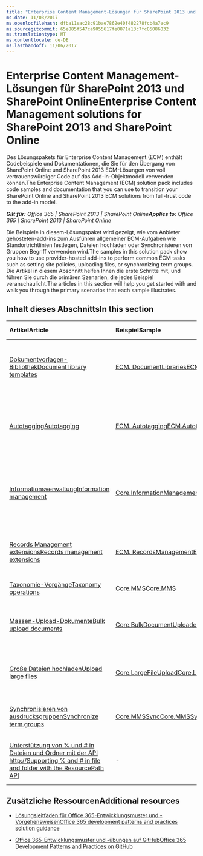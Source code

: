 ```yaml
---
title: "Enterprise Content Management-Lösungen für SharePoint 2013 und SharePoint Online"
ms.date: 11/03/2017
ms.openlocfilehash: dfba11eac28c91bae7862e40f482278fcb4a7ec9
ms.sourcegitcommit: 65e885f547ca9055617fe0871a13c7fc85086032
ms.translationtype: MT
ms.contentlocale: de-DE
ms.lasthandoff: 11/06/2017
---
```

# <a name="enterprise-content-management-solutions-for-sharepoint-2013-and-sharepoint-online"></a><span data-ttu-id="91f35-102">Enterprise Content Management-Lösungen für SharePoint 2013 und SharePoint Online</span><span class="sxs-lookup"><span data-stu-id="91f35-102">Enterprise Content Management solutions for SharePoint 2013 and SharePoint Online</span></span>

<span data-ttu-id="91f35-103">Des Lösungspakets für Enterprise Content Management (ECM) enthält Codebeispiele und Dokumentationen, die Sie für den Übergang von SharePoint Online und SharePoint 2013 ECM-Lösungen von voll vertrauenswürdiger Code auf das Add-in-Objektmodell verwenden können.</span><span class="sxs-lookup"><span data-stu-id="91f35-103">The Enterprise Content Management (ECM) solution pack includes code samples and documentation that you can use to transition your SharePoint Online and SharePoint 2013 ECM solutions from full-trust code to the add-in model.</span></span> 
    
<span data-ttu-id="91f35-104">_**Gilt für:** Office 365 | SharePoint 2013 | SharePoint Online_</span><span class="sxs-lookup"><span data-stu-id="91f35-104">_**Applies to:** Office 365 | SharePoint 2013 | SharePoint Online_</span></span>

<span data-ttu-id="91f35-105">Die Beispiele in diesem-Lösungspaket wird gezeigt, wie vom Anbieter gehosteten-add-ins zum Ausführen allgemeiner ECM-Aufgaben wie Standortrichtlinien festlegen, Dateien hochladen oder Synchronisieren von Gruppen Begriff verwenden wird.</span><span class="sxs-lookup"><span data-stu-id="91f35-105">The samples in this solution pack show you how to use provider-hosted add-ins to perform common ECM tasks such as setting site policies, uploading files, or synchronizing term groups.</span></span> <span data-ttu-id="91f35-106">Die Artikel in diesem Abschnitt helfen Ihnen die erste Schritte mit, und führen Sie durch die primären Szenarien, die jedes Beispiel veranschaulicht.</span><span class="sxs-lookup"><span data-stu-id="91f35-106">The articles in this section will help you get started with and walk you through the primary scenarios that each sample illustrates.</span></span> 

## <a name="in-this-section"></a><span data-ttu-id="91f35-107">Inhalt dieses Abschnitts</span><span class="sxs-lookup"><span data-stu-id="91f35-107">In this section</span></span>

|<span data-ttu-id="91f35-108">**Artikel**</span><span class="sxs-lookup"><span data-stu-id="91f35-108">**Article**</span></span>|<span data-ttu-id="91f35-109">**Beispiel**</span><span class="sxs-lookup"><span data-stu-id="91f35-109">**Sample**</span></span>|<span data-ttu-id="91f35-110">**Zeigt, wie Sie auf...**</span><span class="sxs-lookup"><span data-stu-id="91f35-110">**Shows you how to...**</span></span>|
|:-----|:-----|:-----|
|[<span data-ttu-id="91f35-111">Dokumentvorlagen-Bibliothek</span><span class="sxs-lookup"><span data-stu-id="91f35-111">Document library templates</span></span>](Document-library-templates-sample-app-for-SharePoint.md)|[<span data-ttu-id="91f35-112">ECM. DocumentLibraries</span><span class="sxs-lookup"><span data-stu-id="91f35-112">ECM.DocumentLibraries</span></span>](https://github.com/SharePoint/PnP/tree/master/Samples/ECM.DocumentLibraries)|<span data-ttu-id="91f35-113">Implementieren Sie eine benutzerdefinierte Dokumentbibliotheksvorlage beim Erstellen einer Dokumentbibliothek.</span><span class="sxs-lookup"><span data-stu-id="91f35-113">Implement a custom document library template when creating a document library.</span></span>  |
|[<span data-ttu-id="91f35-114">Autotagging</span><span class="sxs-lookup"><span data-stu-id="91f35-114">Autotagging</span></span>](Autotagging-sample-app-for-SharePoint.md)|[<span data-ttu-id="91f35-115">ECM. Autotagging</span><span class="sxs-lookup"><span data-stu-id="91f35-115">ECM.Autotagging</span></span>](https://github.com/SharePoint/PnP/tree/master/Samples/ECM.AutoTagging)|<span data-ttu-id="91f35-116">Markieren von Dokumenten mit Metadaten automatisch, wenn Dokumente in SharePoint hochgeladen oder erstellt werden.</span><span class="sxs-lookup"><span data-stu-id="91f35-116">Automatically tag documents with metadata when documents are created or uploaded to SharePoint.</span></span> |
|[<span data-ttu-id="91f35-117">Informationsverwaltung</span><span class="sxs-lookup"><span data-stu-id="91f35-117">Information management</span></span>](Information-management-sample-app-for-SharePoint.md) | [<span data-ttu-id="91f35-118">Core.InformationManagement</span><span class="sxs-lookup"><span data-stu-id="91f35-118">Core.InformationManagement</span></span>](https://github.com/SharePoint/PnP/tree/master/Samples/Core.InformationManagement) |<span data-ttu-id="91f35-119">Abrufen oder Festlegen von Richtlinien für Website zum Verwalten des Lebenszyklus Site (Schließen und Löschen von Websites nach einer bestimmten Zeitspanne).</span><span class="sxs-lookup"><span data-stu-id="91f35-119">Get or set site policies to manage the site lifecycle (closure and deletion of sites after a period of time).</span></span> |
|[<span data-ttu-id="91f35-120">Records Management extensions</span><span class="sxs-lookup"><span data-stu-id="91f35-120">Records management extensions</span></span>](Records-management-extensions-sample-app-for-SharePoint.md)|[<span data-ttu-id="91f35-121">ECM. RecordsManagement</span><span class="sxs-lookup"><span data-stu-id="91f35-121">ECM.RecordsManagement</span></span>](https://github.com/SharePoint/PnP/tree/master/Samples/ECM.RecordsManagement) |<span data-ttu-id="91f35-122">Aktivieren und für die direkte datensatzverwaltung auf Ihren Websites und Listen zu ändern.</span><span class="sxs-lookup"><span data-stu-id="91f35-122">Enable and change in-place records management settings on your sites and lists.</span></span> |
|[<span data-ttu-id="91f35-123">Taxonomie-Vorgänge</span><span class="sxs-lookup"><span data-stu-id="91f35-123">Taxonomy operations</span></span>](Taxonomy-operations-sample-app-for-SharePoint.md)| [<span data-ttu-id="91f35-124">Core.MMS</span><span class="sxs-lookup"><span data-stu-id="91f35-124">Core.MMS</span></span>](https://github.com/SharePoint/PnP/tree/master/Samples/Core.MMS) |<span data-ttu-id="91f35-125">Erstellen und Lesen von taxonomiedaten.</span><span class="sxs-lookup"><span data-stu-id="91f35-125">Create and read taxonomy data.</span></span> |
|[<span data-ttu-id="91f35-126">Massen-Upload-Dokumente</span><span class="sxs-lookup"><span data-stu-id="91f35-126">Bulk upload documents</span></span>](Bulk-upload-documents-sample-app-for-SharePoint.md)| [<span data-ttu-id="91f35-127">Core.BulkDocumentUploader</span><span class="sxs-lookup"><span data-stu-id="91f35-127">Core.BulkDocumentUploader</span></span>](https://github.com/SharePoint/PnP/tree/master/Samples/Core.BulkDocumentUploader) |<span data-ttu-id="91f35-128">Massen Upload Dokumente zu Dokumentbibliotheken (einschließlich OneDrive für Unternehmen).</span><span class="sxs-lookup"><span data-stu-id="91f35-128">Bulk upload documents to document libraries (including OneDrive for Business).</span></span> |
|[<span data-ttu-id="91f35-129">Große Dateien hochladen</span><span class="sxs-lookup"><span data-stu-id="91f35-129">Upload large files</span></span>](Upload-large-files-sample-app-for-SharePoint.md)| [<span data-ttu-id="91f35-130">Core.LargeFileUpload</span><span class="sxs-lookup"><span data-stu-id="91f35-130">Core.LargeFileUpload</span></span>](https://github.com/SharePoint/PnP/tree/master/Samples/Core.LargeFileUpload) |<span data-ttu-id="91f35-131">Verwenden Sie verschiedene Methoden, um große Dateien in einer Dokumentbibliothek hoch.</span><span class="sxs-lookup"><span data-stu-id="91f35-131">Use different methods to upload large files to a document library.</span></span> |
|[<span data-ttu-id="91f35-132">Synchronisieren von ausdrucksgruppen</span><span class="sxs-lookup"><span data-stu-id="91f35-132">Synchronize term groups</span></span>](Synchronize-term-groups-sample-app-for-SharePoint.md)|[<span data-ttu-id="91f35-133">Core.MMSSync</span><span class="sxs-lookup"><span data-stu-id="91f35-133">Core.MMSSync</span></span>](https://github.com/SharePoint/PnP/tree/master/Samples/Core.MMSSync) | <span data-ttu-id="91f35-134">Synchronisieren Sie ausdrucksgruppen auf mehrere Terminologiespeicher.</span><span class="sxs-lookup"><span data-stu-id="91f35-134">Synchronize term groups across multiple term stores.</span></span>|
|[<span data-ttu-id="91f35-135">Unterstützung von % und # in Dateien und Ordner mit der API http://</span><span class="sxs-lookup"><span data-stu-id="91f35-135">Supporting % and # in file and folder with the ResourcePath API</span></span>](supporting-and-in-file-and-folder-with-the-resourcepath-api.md)| - | <span data-ttu-id="91f35-136">Entwickler Anleitungen auf aktualisierte Unterstützung für % und # dürfen in Dateien und Ordner.</span><span class="sxs-lookup"><span data-stu-id="91f35-136">Developer guidance on updated support for % and # in file and folders.</span></span>|

## <a name="additional-resources"></a><span data-ttu-id="91f35-137">Zusätzliche Ressourcen</span><span class="sxs-lookup"><span data-stu-id="91f35-137">Additional resources</span></span>
<span data-ttu-id="91f35-138"><a name="bk_addresources"> </a></span><span class="sxs-lookup"><span data-stu-id="91f35-138"></span></span>

-  [<span data-ttu-id="91f35-139">Lösungsleitfaden für Office 365-Entwicklungsmuster und -Vorgehensweisen</span><span class="sxs-lookup"><span data-stu-id="91f35-139">Office 365 development patterns and practices solution guidance</span></span>](Office-365-development-patterns-and-practices-solution-guidance.md)
    
-  [<span data-ttu-id="91f35-140">Office 365-Entwicklungsmuster und -übungen auf GitHub</span><span class="sxs-lookup"><span data-stu-id="91f35-140">Office 365 Development Patterns and Practices on GitHub</span></span>](https://github.com/SharePoint/PnP)
